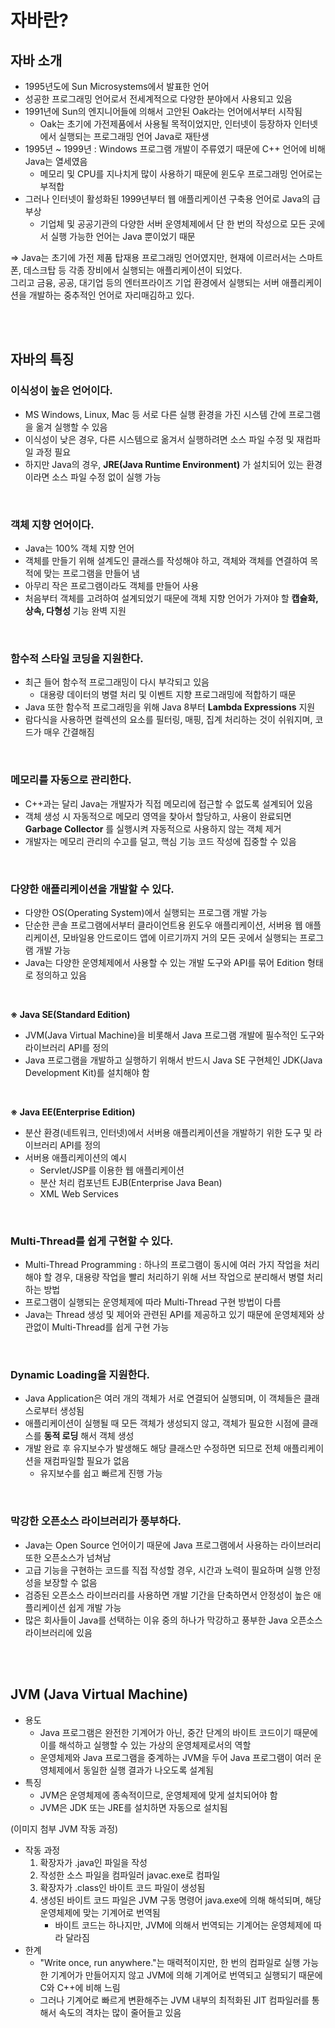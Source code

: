 # 자바란?

## 자바 소개

- 1995년도에 Sun Microsystems에서 발표한 언어
- 성공한 프로그래밍 언어로서 전세계적으로 다양한 분야에서 사용되고 있음
- 1991년에 Sun의 엔지니어들에 의해서 고안된 Oak라는 언어에서부터 시작됨
  - Oak는 초기에 가전제품에서 사용될 목적이었지만, 인터넷이 등장하자 인터넷에서 실행되는 프로그래밍 언어 Java로 재탄생
- 1995년 ~ 1999년 : Windows 프로그램 개발이 주류였기 때문에 C++ 언어에 비해 Java는 열세였음
  - 메모리 및 CPU를 지나치게 많이 사용하기 때문에 윈도우 프로그래밍 언어로는 부적합
- 그러나 인터넷이 활성화된 1999년부터 웹 애플리케이션 구축용 언어로 Java의 급부상
  - 기업체 및 공공기관의 다양한 서버 운영체제에서 단 한 번의 작성으로 모든 곳에서 실행 가능한 언어는 Java 뿐이었기 때문

=> Java는 초기에 가전 제품 탑재용 프로그래밍 언어였지만, 현재에 이르러서는 스마트폰, 데스크탑 등 각종 장비에서 실행되는 애플리케이션이 되었다.  
그리고 금융, 공공, 대기업 등의 엔터프라이즈 기업 환경에서 실행되는 서버 애플리케이션을 개발하는 중추적인 언어로 자리매김하고 있다.

<br>
<br>

## 자바의 특징

### 이식성이 높은 언어이다.

- MS Windows, Linux, Mac 등 서로 다른 실행 환경을 가진 시스템 간에 프로그램을 옮겨 실행할 수 있음
- 이식성이 낮은 경우, 다른 시스템으로 옮겨서 실행하려면 소스 파일 수정 및 재컴파일 과정 필요
- 하지만 Java의 경우, **JRE(Java Runtime Environment)** 가 설치되어 있는 환경이라면 소스 파일 수정 없이 실행 가능

<br>

### 객체 지향 언어이다.

- Java는 100% 객체 지향 언어
- 객체를 만들기 위해 설계도인 클래스를 작성해야 하고, 객체와 객체를 연결하여 목적에 맞는 프로그램을 만들어 냄
- 아무리 작은 프로그램이라도 객체를 만들어 사용
- 처음부터 객체를 고려하여 설계되었기 때문에 객체 지향 언어가 가져야 할 **캡슐화, 상속, 다형성** 기능 완벽 지원

<br>

### 함수적 스타일 코딩을 지원한다.

- 최근 들어 함수적 프로그래밍이 다시 부각되고 있음
  - 대용량 데이터의 병렬 처리 및 이벤트 지향 프로그래밍에 적합하기 때문
- Java 또한 함수적 프로그래밍을 위해 Java 8부터 **Lambda Expressions** 지원
- 람다식을 사용하면 컬렉션의 요소를 필터링, 매핑, 집계 처리하는 것이 쉬워지며, 코드가 매우 간결해짐

<br>

### 메모리를 자동으로 관리한다.

- C++과는 달리 Java는 개발자가 직접 메모리에 접근할 수 없도록 설계되어 있음
- 객체 생성 시 자동적으로 메모리 영역을 찾아서 할당하고, 사용이 완료되면 **Garbage Collector** 를 실행시켜 자동적으로 사용하지 않는 객체 제거
- 개발자는 메모리 관리의 수고를 덜고, 핵심 기능 코드 작성에 집중할 수 있음

<br>

### 다양한 애플리케이션을 개발할 수 있다.

- 다양한 OS(Operating System)에서 실행되는 프로그램 개발 가능
- 단순한 콘솔 프로그램에서부터 클라이언트용 윈도우 애플리케이션, 서버용 웹 애플리케이션, 모바일용 안드로이드 앱에 이르기까지 거의 모든 곳에서 실행되는 프로그램 개발 가능
- Java는 다양한 운영체제에서 사용할 수 있는 개발 도구와 API를 묶어 Edition 형태로 정의하고 있음

<br>

**※ Java SE(Standard Edition)**

- JVM(Java Virtual Machine)을 비롯해서 Java 프로그램 개발에 필수적인 도구와 라이브러리 API를 정의
- Java 프로그램을 개발하고 실행하기 위해서 반드시 Java SE 구현체인 JDK(Java Development Kit)를 설치해야 함

<br>

**※ Java EE(Enterprise Edition)**

- 분산 환경(네트워크, 인터넷)에서 서버용 애플리케이션을 개발하기 위한 도구 및 라이브러리 API를 정의
- 서버용 애플리케이션의 예시
  - Servlet/JSP를 이용한 웹 애플리케이션
  - 분산 처리 컴포넌트 EJB(Enterprise Java Bean)
  - XML Web Services

<br>

### Multi-Thread를 쉽게 구현할 수 있다.

- Multi-Thread Programming : 하나의 프로그램이 동시에 여러 가지 작업을 처리해야 할 경우, 대용량 작업을 빨리 처리하기 위해 서브 작업으로 분리해서 병렬 처리하는 방법
- 프로그램이 실행되는 운영체제에 따라 Multi-Thread 구현 방법이 다름
- Java는 Thread 생성 및 제어와 관련된 API를 제공하고 있기 때문에 운영체제와 상관없이 Multi-Thread를 쉽게 구현 가능

<br>

### Dynamic Loading을 지원한다.

- Java Application은 여러 개의 객체가 서로 연결되어 실행되며, 이 객체들은 클래스로부터 생성됨
- 애플리케이션이 실행될 때 모든 객체가 생성되지 않고, 객체가 필요한 시점에 클래스를 **동적 로딩** 해서 객체 생성
- 개발 완료 후 유지보수가 발생해도 해당 클래스만 수정하면 되므로 전체 애플리케이션을 재컴파일할 필요가 없음
  - 유지보수를 쉽고 빠르게 진행 가능

<br>

### 막강한 오픈소스 라이브러리가 풍부하다.

- Java는 Open Source 언어이기 때문에 Java 프로그램에서 사용하는 라이브러리 또한 오픈소스가 넘쳐남
- 고급 기능을 구현하는 코드를 직접 작성할 경우, 시간과 노력이 필요하며 실행 안정성을 보장할 수 없음
- 검증된 오픈소스 라이브러리를 사용하면 개발 기간을 단축하면서 안정성이 높은 애플리케이션 쉽게 개발 가능
- 많은 회사들이 Java를 선택하는 이유 중의 하나가 막강하고 풍부한 Java 오픈소스 라이브러리에 있음

<br>
<br>

## JVM (Java Virtual Machine)

- 용도
  - Java 프로그램은 완전한 기계어가 아닌, 중간 단계의 바이트 코드이기 때문에 이를 해석하고 실행할 수 있는 가상의 운영체제로서의 역할
  - 운영체제와 Java 프로그램을 중계하는 JVM을 두어 Java 프로그램이 여러 운영체제에서 동일한 실행 결과가 나오도록 설계됨
- 특징
  - JVM은 운영체제에 종속적이므로, 운영체제에 맞게 설치되어야 함
  - JVM은 JDK 또는 JRE를 설치하면 자동으로 설치됨

(이미지 첨부 JVM 작동 과정)

- 작동 과정
  1. 확장자가 .java인 파일을 작성
  2. 작성한 소스 파일을 컴파일러 javac.exe로 컴파일
  3. 확장자가 .class인 바이트 코드 파일이 생성됨
  4. 생성된 바이트 코드 파일은 JVM 구동 명령어 java.exe에 의해 해석되며, 해당 운영체제에 맞는 기계어로 번역됨
     - 바이트 코드는 하나지만, JVM에 의해서 번역되는 기계어는 운영체제에 따라 달라짐
- 한계
  - "Write once, run anywhere."는 매력적이지만, 한 번의 컴파일로 실행 가능한 기계어가 만들어지지 않고 JVM에 의해 기계어로 번역되고 실행되기 때문에 C와 C++에 비해 느림
  - 그러나 기계어로 빠르게 변환해주는 JVM 내부의 최적화된 JIT 컴파일러를 통해서 속도의 격차는 많이 줄어들고 있음
